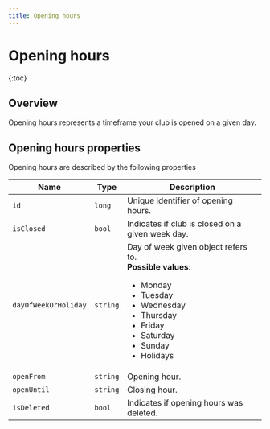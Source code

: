 ```yaml
---
title: Opening hours
---
```


# Opening hours

{:toc}



## Overview 

Opening hours represents a timeframe your club is opened on a given day.


## Opening hours properties

Opening hours are described by the following properties


Name            	 | Type      | Description
---------------------|-----------|-----------
`id`            	 |`long`     | Unique identifier of opening hours.
`isClosed`     		 |`bool` 	 | Indicates if club is closed on a given week day.
`dayOfWeekOrHoliday` |`string`   | Day of week given object refers to. <br><strong>Possible values</strong>: <br><ul><li>Monday</li><li>Tuesday</li><li>Wednesday</li><li>Thursday</li><li>Friday</li><li>Saturday</li><li>Sunday</li><li>Holidays</li></ul>
`openFrom`         	 |`string`   | Opening hour.
`openUntil`   		 |`string`   | Closing hour.
`isDeleted`     	 |`bool`     | Indicates if opening hours was deleted.


